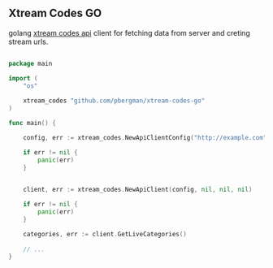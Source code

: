 ## Xtream Codes GO

golang [xtream codes api](https://github.com/engenex/xtream-codes-api-v2/blob/main/%5BHow-To%5D%20Player%20API%20v2%20-%20Tutorials%20-%20Xtream%20Codes.pdf) client for fetching data from server and creting stream urls.

```go

package main

import (
	"os"
	
	xtream_codes "github.com/pbergman/xtream-codes-go"
)

func main() {

	config, err := xtream_codes.NewApiClientConfig("http://example.com", "username", "password")

	if err != nil {
		panic(err)
	}
	

	client, err := xtream_codes.NewApiClient(config, nil, nil, nil)

	if err != nil {
		panic(err)
	}

	categories, err := client.GetLiveCategories()
	
	// ...
}
```

